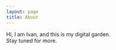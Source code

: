 ```yaml
---
layout: page
title: About
---
```


<p class="blue">
  Hi, I am Ivan, and this is my digital garden.<br/>
  Stay tuned for more.
</p>
